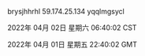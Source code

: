 brysjhhrhl 59.174.25.134 yqqlmgsycl

2022年 04月 02日 星期六 06:40:02 CST

2022年 04月 01日 星期五 22:40:02 GMT
